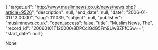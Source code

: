 {
  "target_url": "http://www.muslimnews.co.uk/news/news.php?article=9526", 
  "description": null, 
  "end_date": null, 
  "date": "2006-01-01T12:00:00", 
  "slug": 111039, 
  "subject": null, 
  "publisher": "muslimnews.co.uk", 
  "open_access": false, 
  "title": "Muslim News, The", 
  "record_id": "20060101T120000/8DPCciGdG5Fm9UwBZFfCSw==", 
  "start_date": null
}

None